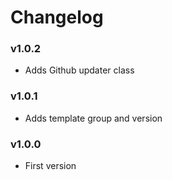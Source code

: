 # Changelog

### v1.0.2

- Adds Github updater class

### v1.0.1

- Adds template group and version

### v1.0.0

- First version